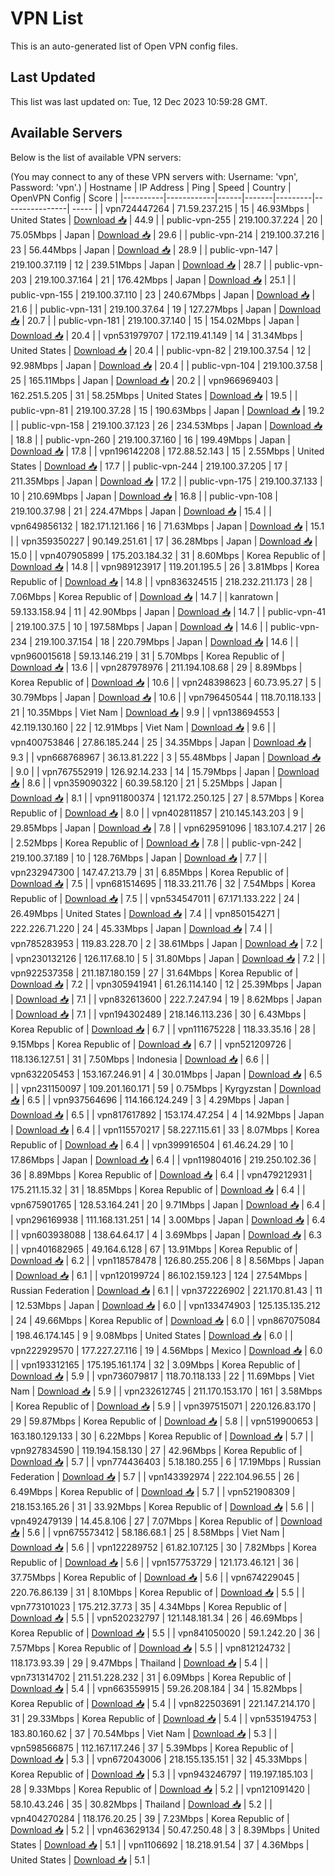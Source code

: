 # VPN List

This is an auto-generated list of Open VPN config files.

## Last Updated

This list was last updated on: Tue, 12 Dec 2023 10:59:28 GMT.

## Available Servers

Below is the list of available VPN servers:

(You may connect to any of these VPN servers with: Username: 'vpn', Password: 'vpn'.)
| Hostname | IP Address | Ping | Speed | Country | OpenVPN Config | Score |
|----------|------------|------|-------|---------|----------------| ----- |
| vpn724447264 | 71.59.237.215 | 15 | 46.93Mbps | United States | [Download 📥](./configs/server_0_US.ovpn) | 44.9 |
| public-vpn-255 | 219.100.37.224 | 20 | 75.05Mbps | Japan | [Download 📥](./configs/server_1_JP.ovpn) | 29.6 |
| public-vpn-214 | 219.100.37.216 | 23 | 56.44Mbps | Japan | [Download 📥](./configs/server_2_JP.ovpn) | 28.9 |
| public-vpn-147 | 219.100.37.119 | 12 | 239.51Mbps | Japan | [Download 📥](./configs/server_3_JP.ovpn) | 28.7 |
| public-vpn-203 | 219.100.37.164 | 21 | 176.42Mbps | Japan | [Download 📥](./configs/server_4_JP.ovpn) | 25.1 |
| public-vpn-155 | 219.100.37.110 | 23 | 240.67Mbps | Japan | [Download 📥](./configs/server_5_JP.ovpn) | 21.6 |
| public-vpn-131 | 219.100.37.64 | 19 | 127.27Mbps | Japan | [Download 📥](./configs/server_6_JP.ovpn) | 20.7 |
| public-vpn-181 | 219.100.37.140 | 15 | 154.02Mbps | Japan | [Download 📥](./configs/server_7_JP.ovpn) | 20.4 |
| vpn531979707 | 172.119.41.149 | 14 | 31.34Mbps | United States | [Download 📥](./configs/server_8_US.ovpn) | 20.4 |
| public-vpn-82 | 219.100.37.54 | 12 | 92.98Mbps | Japan | [Download 📥](./configs/server_9_JP.ovpn) | 20.4 |
| public-vpn-104 | 219.100.37.58 | 25 | 165.11Mbps | Japan | [Download 📥](./configs/server_10_JP.ovpn) | 20.2 |
| vpn966969403 | 162.251.5.205 | 31 | 58.25Mbps | United States | [Download 📥](./configs/server_11_US.ovpn) | 19.5 |
| public-vpn-81 | 219.100.37.28 | 15 | 190.63Mbps | Japan | [Download 📥](./configs/server_12_JP.ovpn) | 19.2 |
| public-vpn-158 | 219.100.37.123 | 26 | 234.53Mbps | Japan | [Download 📥](./configs/server_13_JP.ovpn) | 18.8 |
| public-vpn-260 | 219.100.37.160 | 16 | 199.49Mbps | Japan | [Download 📥](./configs/server_14_JP.ovpn) | 17.8 |
| vpn196142208 | 172.88.52.143 | 15 | 2.55Mbps | United States | [Download 📥](./configs/server_15_US.ovpn) | 17.7 |
| public-vpn-244 | 219.100.37.205 | 17 | 211.35Mbps | Japan | [Download 📥](./configs/server_16_JP.ovpn) | 17.2 |
| public-vpn-175 | 219.100.37.133 | 10 | 210.69Mbps | Japan | [Download 📥](./configs/server_17_JP.ovpn) | 16.8 |
| public-vpn-108 | 219.100.37.98 | 21 | 224.47Mbps | Japan | [Download 📥](./configs/server_18_JP.ovpn) | 15.4 |
| vpn649856132 | 182.171.121.166 | 16 | 71.63Mbps | Japan | [Download 📥](./configs/server_19_JP.ovpn) | 15.1 |
| vpn359350227 | 90.149.251.61 | 17 | 36.28Mbps | Japan | [Download 📥](./configs/server_20_JP.ovpn) | 15.0 |
| vpn407905899 | 175.203.184.32 | 31 | 8.60Mbps | Korea Republic of | [Download 📥](./configs/server_21_KR.ovpn) | 14.8 |
| vpn989123917 | 119.201.195.5 | 26 | 3.81Mbps | Korea Republic of | [Download 📥](./configs/server_22_KR.ovpn) | 14.8 |
| vpn836324515 | 218.232.211.173 | 28 | 7.06Mbps | Korea Republic of | [Download 📥](./configs/server_23_KR.ovpn) | 14.7 |
| kanratown | 59.133.158.94 | 11 | 42.90Mbps | Japan | [Download 📥](./configs/server_24_JP.ovpn) | 14.7 |
| public-vpn-41 | 219.100.37.5 | 10 | 197.58Mbps | Japan | [Download 📥](./configs/server_25_JP.ovpn) | 14.6 |
| public-vpn-234 | 219.100.37.154 | 18 | 220.79Mbps | Japan | [Download 📥](./configs/server_26_JP.ovpn) | 14.6 |
| vpn960015618 | 59.13.146.219 | 31 | 5.70Mbps | Korea Republic of | [Download 📥](./configs/server_27_KR.ovpn) | 13.6 |
| vpn287978976 | 211.194.108.68 | 29 | 8.89Mbps | Korea Republic of | [Download 📥](./configs/server_28_KR.ovpn) | 10.6 |
| vpn248398623 | 60.73.95.27 | 5 | 30.79Mbps | Japan | [Download 📥](./configs/server_29_JP.ovpn) | 10.6 |
| vpn796450544 | 118.70.118.133 | 21 | 10.35Mbps | Viet Nam | [Download 📥](./configs/server_30_VN.ovpn) | 9.9 |
| vpn138694553 | 42.119.130.160 | 22 | 12.91Mbps | Viet Nam | [Download 📥](./configs/server_31_VN.ovpn) | 9.6 |
| vpn400753846 | 27.86.185.244 | 25 | 34.35Mbps | Japan | [Download 📥](./configs/server_32_JP.ovpn) | 9.3 |
| vpn668768967 | 36.13.81.222 | 3 | 55.48Mbps | Japan | [Download 📥](./configs/server_33_JP.ovpn) | 9.0 |
| vpn767552919 | 126.92.14.233 | 14 | 15.79Mbps | Japan | [Download 📥](./configs/server_34_JP.ovpn) | 8.6 |
| vpn359090322 | 60.39.58.120 | 21 | 5.25Mbps | Japan | [Download 📥](./configs/server_35_JP.ovpn) | 8.1 |
| vpn911800374 | 121.172.250.125 | 27 | 8.57Mbps | Korea Republic of | [Download 📥](./configs/server_36_KR.ovpn) | 8.0 |
| vpn402811857 | 210.145.143.203 | 9 | 29.85Mbps | Japan | [Download 📥](./configs/server_37_JP.ovpn) | 7.8 |
| vpn629591096 | 183.107.4.217 | 26 | 2.52Mbps | Korea Republic of | [Download 📥](./configs/server_38_KR.ovpn) | 7.8 |
| public-vpn-242 | 219.100.37.189 | 10 | 128.76Mbps | Japan | [Download 📥](./configs/server_39_JP.ovpn) | 7.7 |
| vpn232947300 | 147.47.213.79 | 31 | 6.85Mbps | Korea Republic of | [Download 📥](./configs/server_40_KR.ovpn) | 7.5 |
| vpn681514695 | 118.33.211.76 | 32 | 7.54Mbps | Korea Republic of | [Download 📥](./configs/server_41_KR.ovpn) | 7.5 |
| vpn534547011 | 67.171.133.222 | 24 | 26.49Mbps | United States | [Download 📥](./configs/server_42_US.ovpn) | 7.4 |
| vpn850154271 | 222.226.71.220 | 24 | 45.33Mbps | Japan | [Download 📥](./configs/server_43_JP.ovpn) | 7.4 |
| vpn785283953 | 119.83.228.70 | 2 | 38.61Mbps | Japan | [Download 📥](./configs/server_44_JP.ovpn) | 7.2 |
| vpn230132126 | 126.117.68.10 | 5 | 31.80Mbps | Japan | [Download 📥](./configs/server_45_JP.ovpn) | 7.2 |
| vpn922537358 | 211.187.180.159 | 27 | 31.64Mbps | Korea Republic of | [Download 📥](./configs/server_46_KR.ovpn) | 7.2 |
| vpn305941941 | 61.26.114.140 | 12 | 25.39Mbps | Japan | [Download 📥](./configs/server_47_JP.ovpn) | 7.1 |
| vpn832613600 | 222.7.247.94 | 19 | 8.62Mbps | Japan | [Download 📥](./configs/server_48_JP.ovpn) | 7.1 |
| vpn194302489 | 218.146.113.236 | 30 | 6.43Mbps | Korea Republic of | [Download 📥](./configs/server_49_KR.ovpn) | 6.7 |
| vpn111675228 | 118.33.35.16 | 28 | 9.15Mbps | Korea Republic of | [Download 📥](./configs/server_50_KR.ovpn) | 6.7 |
| vpn521209726 | 118.136.127.51 | 31 | 7.50Mbps | Indonesia | [Download 📥](./configs/server_51_ID.ovpn) | 6.6 |
| vpn632205453 | 153.167.246.91 | 4 | 30.01Mbps | Japan | [Download 📥](./configs/server_52_JP.ovpn) | 6.5 |
| vpn231150097 | 109.201.160.171 | 59 | 0.75Mbps | Kyrgyzstan | [Download 📥](./configs/server_53_KG.ovpn) | 6.5 |
| vpn937564696 | 114.166.124.249 | 3 | 4.29Mbps | Japan | [Download 📥](./configs/server_54_JP.ovpn) | 6.5 |
| vpn817617892 | 153.174.47.254 | 4 | 14.92Mbps | Japan | [Download 📥](./configs/server_55_JP.ovpn) | 6.4 |
| vpn115570217 | 58.227.115.61 | 33 | 8.07Mbps | Korea Republic of | [Download 📥](./configs/server_56_KR.ovpn) | 6.4 |
| vpn399916504 | 61.46.24.29 | 10 | 17.86Mbps | Japan | [Download 📥](./configs/server_57_JP.ovpn) | 6.4 |
| vpn119804016 | 219.250.102.36 | 36 | 8.89Mbps | Korea Republic of | [Download 📥](./configs/server_58_KR.ovpn) | 6.4 |
| vpn479212931 | 175.211.15.32 | 31 | 18.85Mbps | Korea Republic of | [Download 📥](./configs/server_59_KR.ovpn) | 6.4 |
| vpn675901765 | 128.53.164.241 | 20 | 9.71Mbps | Japan | [Download 📥](./configs/server_60_JP.ovpn) | 6.4 |
| vpn296169938 | 111.168.131.251 | 14 | 3.00Mbps | Japan | [Download 📥](./configs/server_61_JP.ovpn) | 6.4 |
| vpn603938088 | 138.64.64.17 | 4 | 3.69Mbps | Japan | [Download 📥](./configs/server_62_JP.ovpn) | 6.3 |
| vpn401682965 | 49.164.6.128 | 67 | 13.91Mbps | Korea Republic of | [Download 📥](./configs/server_63_KR.ovpn) | 6.2 |
| vpn118578478 | 126.80.255.206 | 8 | 8.56Mbps | Japan | [Download 📥](./configs/server_64_JP.ovpn) | 6.1 |
| vpn120199724 | 86.102.159.123 | 124 | 27.54Mbps | Russian Federation | [Download 📥](./configs/server_65_RU.ovpn) | 6.1 |
| vpn372226902 | 221.170.81.43 | 11 | 12.53Mbps | Japan | [Download 📥](./configs/server_66_JP.ovpn) | 6.0 |
| vpn133474903 | 125.135.135.212 | 24 | 49.66Mbps | Korea Republic of | [Download 📥](./configs/server_67_KR.ovpn) | 6.0 |
| vpn867075084 | 198.46.174.145 | 9 | 9.08Mbps | United States | [Download 📥](./configs/server_68_US.ovpn) | 6.0 |
| vpn222929570 | 177.227.27.116 | 19 | 4.56Mbps | Mexico | [Download 📥](./configs/server_69_MX.ovpn) | 6.0 |
| vpn193312165 | 175.195.161.174 | 32 | 3.09Mbps | Korea Republic of | [Download 📥](./configs/server_70_KR.ovpn) | 5.9 |
| vpn736079817 | 118.70.118.133 | 22 | 11.69Mbps | Viet Nam | [Download 📥](./configs/server_71_VN.ovpn) | 5.9 |
| vpn232612745 | 211.170.153.170 | 161 | 3.58Mbps | Korea Republic of | [Download 📥](./configs/server_72_KR.ovpn) | 5.9 |
| vpn397515071 | 220.126.83.170 | 29 | 59.87Mbps | Korea Republic of | [Download 📥](./configs/server_73_KR.ovpn) | 5.8 |
| vpn519900653 | 163.180.129.133 | 30 | 6.22Mbps | Korea Republic of | [Download 📥](./configs/server_74_KR.ovpn) | 5.7 |
| vpn927834590 | 119.194.158.130 | 27 | 42.96Mbps | Korea Republic of | [Download 📥](./configs/server_75_KR.ovpn) | 5.7 |
| vpn774436403 | 5.18.180.255 | 6 | 17.19Mbps | Russian Federation | [Download 📥](./configs/server_76_RU.ovpn) | 5.7 |
| vpn143392974 | 222.104.96.55 | 26 | 6.49Mbps | Korea Republic of | [Download 📥](./configs/server_77_KR.ovpn) | 5.7 |
| vpn521908309 | 218.153.165.26 | 31 | 33.92Mbps | Korea Republic of | [Download 📥](./configs/server_78_KR.ovpn) | 5.6 |
| vpn492479139 | 14.45.8.106 | 27 | 7.07Mbps | Korea Republic of | [Download 📥](./configs/server_79_KR.ovpn) | 5.6 |
| vpn675573412 | 58.186.68.1 | 25 | 8.58Mbps | Viet Nam | [Download 📥](./configs/server_80_VN.ovpn) | 5.6 |
| vpn122289752 | 61.82.107.125 | 30 | 7.82Mbps | Korea Republic of | [Download 📥](./configs/server_81_KR.ovpn) | 5.6 |
| vpn157753729 | 121.173.46.121 | 36 | 37.75Mbps | Korea Republic of | [Download 📥](./configs/server_82_KR.ovpn) | 5.6 |
| vpn674229045 | 220.76.86.139 | 31 | 8.10Mbps | Korea Republic of | [Download 📥](./configs/server_83_KR.ovpn) | 5.5 |
| vpn773101023 | 175.212.37.73 | 35 | 4.34Mbps | Korea Republic of | [Download 📥](./configs/server_84_KR.ovpn) | 5.5 |
| vpn520232797 | 121.148.181.34 | 26 | 46.69Mbps | Korea Republic of | [Download 📥](./configs/server_85_KR.ovpn) | 5.5 |
| vpn841050020 | 59.1.242.20 | 36 | 7.57Mbps | Korea Republic of | [Download 📥](./configs/server_86_KR.ovpn) | 5.5 |
| vpn812124732 | 118.173.93.39 | 29 | 9.47Mbps | Thailand | [Download 📥](./configs/server_87_TH.ovpn) | 5.4 |
| vpn731314702 | 211.51.228.232 | 31 | 6.09Mbps | Korea Republic of | [Download 📥](./configs/server_88_KR.ovpn) | 5.4 |
| vpn663559915 | 59.26.208.184 | 34 | 15.82Mbps | Korea Republic of | [Download 📥](./configs/server_89_KR.ovpn) | 5.4 |
| vpn822503691 | 221.147.214.170 | 31 | 29.33Mbps | Korea Republic of | [Download 📥](./configs/server_90_KR.ovpn) | 5.4 |
| vpn535194753 | 183.80.160.62 | 37 | 70.54Mbps | Viet Nam | [Download 📥](./configs/server_91_VN.ovpn) | 5.3 |
| vpn598566875 | 112.167.117.246 | 37 | 5.39Mbps | Korea Republic of | [Download 📥](./configs/server_92_KR.ovpn) | 5.3 |
| vpn672043006 | 218.155.135.151 | 32 | 45.33Mbps | Korea Republic of | [Download 📥](./configs/server_93_KR.ovpn) | 5.3 |
| vpn943246797 | 119.197.185.103 | 28 | 9.33Mbps | Korea Republic of | [Download 📥](./configs/server_94_KR.ovpn) | 5.2 |
| vpn121091420 | 58.10.43.246 | 35 | 30.82Mbps | Thailand | [Download 📥](./configs/server_95_TH.ovpn) | 5.2 |
| vpn404270284 | 118.176.20.25 | 39 | 7.23Mbps | Korea Republic of | [Download 📥](./configs/server_96_KR.ovpn) | 5.2 |
| vpn463629134 | 50.47.250.48 | 3 | 8.39Mbps | United States | [Download 📥](./configs/server_97_US.ovpn) | 5.1 |
| vpn1106692 | 18.218.91.54 | 37 | 4.36Mbps | United States | [Download 📥](./configs/server_98_US.ovpn) | 5.1 |
